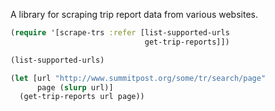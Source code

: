 A library for scraping trip report data from various websites.

````clojure
(require '[scrape-trs :refer [list-supported-urls
                              get-trip-reports]])

(list-supported-urls)

(let [url "http://www.summitpost.org/some/tr/search/page"
      page (slurp url)]
  (get-trip-reports url page))
````

